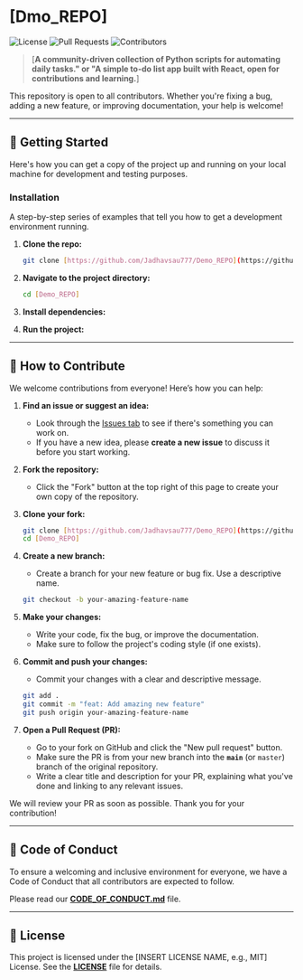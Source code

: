 # [Dmo_REPO]

![License](https://img.shields.io/badge/license-[MIT]-blue.svg)
![Pull Requests](https://img.shields.io/badge/PRs-welcome-brightgreen.svg)
![Contributors](https://img.shields.io/github/contributors/Jadhavsau777/Demo_REPO)

> [**A community-driven collection of Python scripts for automating daily tasks." or "A simple to-do list app built with React, open for contributions and learning.**]

This repository is open to all contributors. Whether you're fixing a bug, adding a new feature, or improving documentation, your help is welcome!

---

## 🚀 Getting Started

Here's how you can get a copy of the project up and running on your local machine for development and testing purposes.

### Installation

A step-by-step series of examples that tell you how to get a development environment running.

1.  **Clone the repo:**
    ```bash
    git clone [https://github.com/Jadhavsau777/Demo_REPO](https://github.com/Jadhavsau777/Demo_REPO.git)
    ```
2.  **Navigate to the project directory:**
    ```bash
    cd [Demo_REPO]
    ```
3.  **Install dependencies:**
   
4.  **Run the project:**

---

## 💖 How to Contribute

We welcome contributions from everyone! Here’s how you can help:

1.  **Find an issue or suggest an idea:**
    * Look through the [Issues tab](https://github.com/Jadhavsau777/Demo_REPO/issues) to see if there's something you can work on.
    * If you have a new idea, please **create a new issue** to discuss it before you start working.

2.  **Fork the repository:**
    * Click the "Fork" button at the top right of this page to create your own copy of the repository.

3.  **Clone your fork:**
    ```bash
    git clone [https://github.com/Jadhavsau777/Demo_REPO](https://github.com/Jadhavsau777/Demo_REPO.git)
    cd [Demo_REPO]
    ```

4.  **Create a new branch:**
    * Create a branch for your new feature or bug fix. Use a descriptive name.
    ```bash
    git checkout -b your-amazing-feature-name
    ```

5.  **Make your changes:**
    * Write your code, fix the bug, or improve the documentation.
    * Make sure to follow the project's coding style (if one exists).

6.  **Commit and push your changes:**
    * Commit your changes with a clear and descriptive message.
    ```bash
    git add .
    git commit -m "feat: Add amazing new feature" 
    git push origin your-amazing-feature-name
    ```

7.  **Open a Pull Request (PR):**
    * Go to your fork on GitHub and click the "New pull request" button.
    * Make sure the PR is from your new branch into the **`main`** (or `master`) branch of the original repository.
    * Write a clear title and description for your PR, explaining what you've done and linking to any relevant issues.

We will review your PR as soon as possible. Thank you for your contribution!

---

## 🤝 Code of Conduct

To ensure a welcoming and inclusive environment for everyone, we have a Code of Conduct that all contributors are expected to follow.

Please read our [**CODE_OF_CONDUCT.md**](CODE_OF_CONDUCT.md) file.

---

## 📄 License

This project is licensed under the [INSERT LICENSE NAME, e.g., MIT] License. See the [**LICENSE**](LICENSE) file for details.
